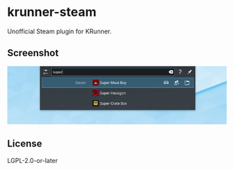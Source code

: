 # krunner-steam

Unofficial Steam plugin for KRunner.

## Screenshot

![](doc/Screenshot-2022-02-26.png)

## License

LGPL-2.0-or-later

